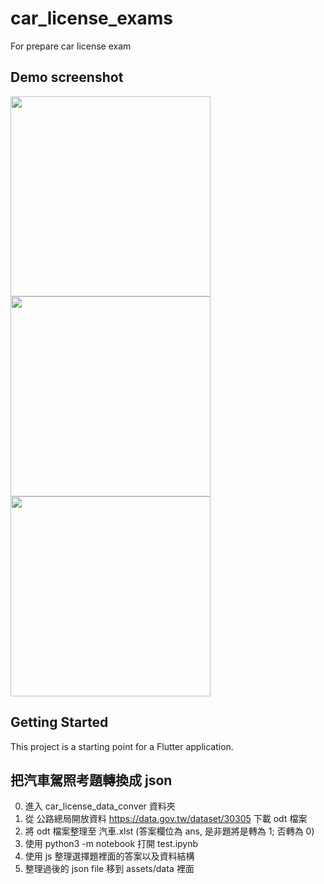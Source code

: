 # car_license_exams

For prepare car license exam


## Demo screenshot

<img src="../main/assets/Screenshot_1.jpg?raw=true" width="320">
<img src="../main/assets/Screenshot_2.jpg?raw=true" width="320">
<img src="../main/assets/Screenshot_3.jpg?raw=true" width="320">


## Getting Started

This project is a starting point for a Flutter application.


## 把汽車駕照考題轉換成 json

0. 進入 car_license_data_conver 資料夾
1. 從 公路總局開放資料 https://data.gov.tw/dataset/30305 下載 odt 檔案
2. 將 odt 檔案整理至 汽車.xlst (答案欄位為 ans, 是非題將是轉為 1; 否轉為 0)
3. 使用 python3 -m notebook 打開 test.ipynb
4. 使用 js 整理選擇題裡面的答案以及資料結構
5. 整理過後的 json file 移到 assets/data 裡面

